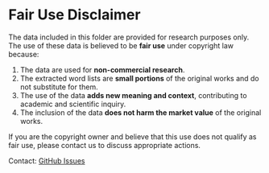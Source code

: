 # Fair Use Disclaimer

The data included in this folder are provided for research purposes only. The use of these data is believed to be **fair use** under copyright law because:

1. The data are used for **non-commercial research**.
2. The extracted word lists are **small portions** of the original works and do not substitute for them.
3. The use of the data **adds new meaning and context**, contributing to academic and scientific inquiry.
4. The inclusion of the data **does not harm the market value** of the original works.

If you are the copyright owner and believe that this use does not qualify as fair use, please contact us to discuss appropriate actions.

Contact: [GitHub Issues](https://github.com/matus-pikuliak/gender_bench/issues)
